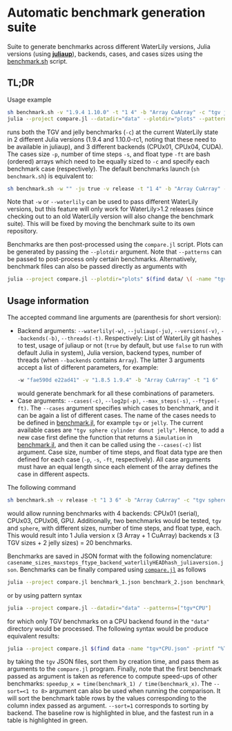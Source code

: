 # Automatic benchmark generation suite

Suite to generate benchmarks across different WaterLily versions, Julia versions (using [**juliaup**](https://github.com/JuliaLang/juliaup)), backends, cases, and cases sizes using the [benchmark.sh](./benchmark.sh) script.

## TL;DR
Usage example
```sh
sh benchmark.sh -v "1.9.4 1.10.0" -t "1 4" -b "Array CuArray" -c "tgv jelly" -p "6,7 5,6" -s "100 100" -ft "Float32 Float64"
julia --project compare.jl --datadir="data" --plotdir="plots" --patterns=["tgv","jelly"] --sort=1
```
runs both the TGV and jelly benchmarks (`-c`) at the current WaterLily state in 2 different Julia versions (1.9.4 and 1.10.0-rc1, noting that these need to be available in juliaup), and 3 different backends (CPUx01, CPUx04, CUDA). The cases size `-p`, number of time steps `-s`, and float type `-ft` are bash (ordered) arrays which need to be equally sized to `-c` and specify each benchmark case (respectively).
The default benchmarks launch (`sh benchmark.sh`) is equivalent to:
```sh
sh benchmark.sh -w "" -ju true -v release -t "1 4" -b "Array CuArray" -c "tgv jelly" -p "6,7 5,6" -s "100 100" -ft "Float32 Float32"
```
Note that `-w` or `--waterlily` can be used to pass different WaterLily versions, but this feature will only work for WaterLily>1.2 releases (since checking out to an old WaterLily version will also change the benchmark suite). This will be fixed by moving the benchmark suite to its own repository.

Benchmarks are then post-processed using the `compare.jl` script. Plots can be generated by passing the `--plotdir` argument. Note that `--patterns` can be passed to post-process only certain benchmarks. Alternatively, benchmark files can also be passed directly as arguments with
```sh
julia --project compare.jl --plotdir="plots" $(find data/ \( -name "tgv*json" -o -name "jelly*json" \) -printf "%T@ %Tc %p\n" | sort -n | awk '{print $7}')
```

## Usage information
The accepted command line arguments are (parenthesis for short version):
 - Backend arguments: `--waterlily(-w)`, `--juliaup(-ju)`, `--versions(-v)`, `--backends(-b)`, `--threads(-t)`. Respectively: List of WaterLily git hashes to test, usage of juliaup or not (`true` by default, but use `false` to run with default Julia in system), Julia version, backend types, number of threads (when `--backends` contains `Array`). The latter 3 arguments accept a list of different parameters, for example:
    ```sh
    -w "fae590d e22ad41" -v "1.8.5 1.9.4" -b "Array CuArray" -t "1 6"
    ```
    would generate benchmark for all these combinations of parameters.
 - Case arguments: `--cases(-c)`, `--log2p(-p)`, `--max_steps(-s)`, `--ftype(-ft)`. The `--cases` argument specifies which cases to benchmark, and it can be again a list of different cases. The name of the cases needs to be defined in [benchmark.jl](./benchmark.jl), for example `tgv` or `jelly`. The current available cases are `"tgv sphere cylinder donut jelly"`. Hence, to add a new case first define the function that returns a `Simulation` in [benchmark.jl](./benchmark.jl), and then it can be called using the `--cases(-c)` list argument. Case size, number of time steps, and float data type are then defined for each case (`-p`, `-s`, `-ft`, respectively). All case arguments must have an equal length since each element of the array defines the case in different aspects.

The following command
```sh
sh benchmark.sh -v release -t "1 3 6" -b "Array CuArray" -c "tgv sphere" -p "6,7,8 5,6" -s "10 100" -ft "Float64 Float32"
```
would allow running benchmarks with 4 backends: CPUx01 (serial), CPUx03, CPUx06, GPU. Additionally, two benchmarks would be tested, `tgv` and `sphere`, with different sizes, number of time steps, and float type, each. This would result into 1 Julia version x (3 Array + 1 CuArray) backends x (3 TGV sizes + 2 jelly sizes) = 20 benchmarks.

Benchmarks are saved in JSON format with the following nomenclature: `casename_sizes_maxsteps_ftype_backend_waterlilyHEADhash_juliaversion.json`. Benchmarks can be finally compared using [`compare.jl`](./compare.jl) as follows
```sh
julia --project compare.jl benchmark_1.json benchmark_2.json benchmark_3.json ...
```
or by using pattern syntax
```sh
julia --project compare.jl --datadir="data" --patterns=["tgv*CPU"]
```
for which only TGV benchmarks on a CPU backend found in the `"data"` directory would be processed. The following syntax would be produce equivalent results:
```sh
julia --project compare.jl $(find data -name "tgv*CPU.json" -printf "%T@ %Tc %p\n" | sort -n | awk '{print $7}') --sort=1
```
by taking the `tgv` JSON files, sort them by creation time, and pass them as arguments to the `compare.jl` program. Finally, note that the first benchmark passed as argument is taken as reference to compute speed-ups of other benchmarks: `speedup_x = time(benchmark_1) / time(benchmark_x)`. The `--sort=<1 to 8>` argument can also be used when running the comparison. It will sort the benchmark table rows by the values corresponding to the column index passed as argument. `--sort=1` corresponds to sorting by backend. The baseline row is highlighted in blue, and the fastest run in a table is highlighted in green.
